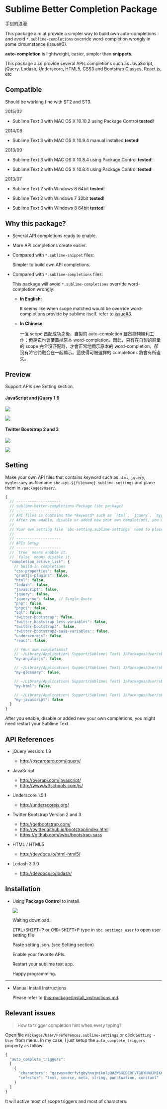 Sublime Better Completion Package
===============================

手刻的浪漫

This package aim at provide a simpler way to build own auto-completions and avoid `*.sublime-completions` override word-completion wrongly in some circumstance (issue#3).

**auto-completion** is lightweight, easier, simpler than **snippets**.

This package also provide several APIs completions such as JavaScript, jQuery, Lodash, Underscore, HTML5, CSS3 and Bootstrap Classes, React.js, etc


## Compatible

Should be working fine with ST2 and ST3.

2015/02

- Sublime Text 3 with MAC OS X 10.10.2 using Package Control **tested**!

2014/08

- Sublime Text 3 with MAC OS X 10.9.4 manual installed **tested**!

2013/09

- Sublime Text 3 with MAC OS X 10.8.4 using Package Control **tested**!

- Sublime Text 2 with MAC OS X 10.8.4 using Package Control **tested**!

2013/07

- Sublime Text 2 with Windows 8 64bit **tested**!

- Sublime Text 2 with Windows 7 32bit **tested**!

- Sublime Text 3 with Windows 8 64bit **tested**!


## Why this package?

* Several API completions ready to enable.

* More API completions create easier.

* Compared with `*.sublime-snippet` files:

    Simpler to build own API completions.

* Compared with `*.sublime-completions` files:

    This package will avoid `*.sublime-completions` override word-completion wrongly:

    * **In English**:

        It seems like when scope matched would be override word-completions provide by sublime itself. refer to [issue#3](https://github.com/Pleasurazy/Sublime-Better-Completion/issues/3).

    * **In Chinese**:

        一但 scope 匹配成功之後，自製的 auto-completion 雖然能夠順利工作；但是它也會覆蓋掉原本 word-completion。因此，只有在自製的辭彙的 scope 完全沒匹配時，才會正常地顯示原本的 word-completion，卻沒有將它們融合在一起顯示。這使得可被選擇的 completions 將會有所遺失。


## Preview

Support APIs see Setting section.

#### JavaScript and jQuery 1.9

![](https://raw.github.com/Pleasurazy/Sublime-Better-Completion/master/README/JavaScript-and-jQuery/demo1.gif)

![](https://raw.github.com/Pleasurazy/Sublime-Better-Completion/master/README/JavaScript-and-jQuery/static3.jpg)

#### Twitter Bootstrap 2 and 3

![](https://raw.github.com/Pleasurazy/Sublime-Better-Completion/master/README/bootstrap-demo/demo1.gif)

![](https://raw.github.com/Pleasurazy/Sublime-Better-Completion/master/README/bootstrap-demo/static3.jpg)


## Setting

Make your own API files that contains *keyword* such as `html`, `jquery`, `myglossary` as filename `sbc-api-${filename}.sublime-settings` and place them in `/packages/User/`.

```js
{
  // --------------------
  // sublime-better-completions-Package (sbc package)
  // --------------------
  // API files is contains the *keyword* such as `html`, `jquery`, `myglossary` with lowercase as filename `sbc-api-${filename}.sublime-settings` place in `/packages/User/` (your own) or `/packages/${this-package}/sublime-completions/` (package build-in).
  // After you enable, disable or added new your own completions, you might need restart your Sublime Text Editor.
  //
  // Your own setting file `sbc-setting.sublime-settings` need to place in `/packages/User/` and contains all your api setting property that you want to enable.
  //
  // --------------------
  // APIs Setup
  // --------------------
  // `true` means enable it.
  // `false` means disable it.
  "completion_active_list": {
    // build-in completions
    "css-properties": false,
    "gruntjs-plugins": false,
    "html": false,
    "lodash": false,
    "javascript": false,
    "jquery": false,
    "jquery-sq": false, // Single Quote
    "php": false,
    "phpci": false,
    "sql": false,
    "twitter-bootstrap": false,
    "twitter-bootstrap-less-variables": false,
    "twitter-bootstrap3": false,
    "twitter-bootstrap3-sass-variables": false,
    "underscorejs": false,
    "react": false,

    // Your own completions?
    // ~/Library/Application\ Support/Sublime\ Text\ 3/Packages/User/sbc-api-my-angularjs.sublime-settings
    "my-angularjs": false,

    // ~/Library/Application\ Support/Sublime\ Text\ 3/Packages/User/sbc-api-my-glossary.sublime-settings
    "my-glossary": false,

    // ~/Library/Application\ Support/Sublime\ Text\ 3/Packages/User/sbc-api-my-html.sublime-settings
    "my-html": false,

    // ~/Library/Application\ Support/Sublime\ Text\ 3/Packages/User/sbc-api-my-javascript.sublime-settings
    "my-javascript": false
  }
}
```

After you enable, disable or added new your own completions, you might need restart your Sublime Text.


## API References

* jQuery Version: 1.9

    * http://oscarotero.com/jquery/

* JavaScript

    * http://overapi.com/javascript/
    * http://www.w3schools.com/js/

* Underscore 1.5.1

    * http://underscorejs.org/

* Twitter Bootstrap Version 2 and 3

    * http://getbootstrap.com/
    * http://twitter.github.io/bootstrap/index.html
    * https://github.com/twbs/bootstrap-sass

* HTML / HTML5

    * http://devdocs.io/html-html5/

* Lodash 3.3.0

    * http://devdocs.io/lodash/

## Installation

* Using **Package Control** to install.

    ![](https://raw.github.com/Pleasurazy/Sublime-Better-Completion/master/README/UsingPackageControl.jpg)

    Waiting download.

    <kbd>CTRL+SHIFT+P</kbd> or <kbd>CMD+SHIFT+P</kbd> type in `sbc settings user` to open user setting file

    Paste setting json. (see Setting section)

    Enable your favorite APIs.

    Restart your sublime text app.

    Happy programming.

---

* Manual Install Instructions

    Please refer to [this-package/Install_instructions.md].

[this-package/Install_instructions.md]: https://github.com/Pleasurazy/Sublime-Better-Completion/blob/master/Install_instructions.md


## Relevant issues

> How to trigger completion hint when every typing?

Open file `Packages/User/Preferences.sublime-settings` or click `Setting - User` from menu. In my case, I just setup the `auto_complete_triggers` property as follow:

```js
{
  "auto_complete_triggers":
  [
    {
      "characters": "qazwsxedcrfvtgbyhnujmikolpQAZWSXEDCRFVTGBYHNUJMIKOLP",
      "selector": "text, source, meta, string, punctuation, constant"
    }
  ]
}
```

It will active most of scope triggers and most of characters.
